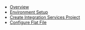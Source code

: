 - [Overview](overview.md)
- [Environment Setup](environment-setup.md)
- [Create Integration Services Project](create-integration-services-project.md)
- [Configure Flat File](configure-flat-file.md)
